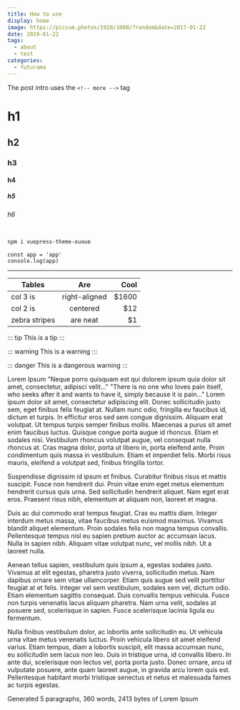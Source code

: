 ```yaml
---
title: How to use
display: home
image: https://picsum.photos/1920/1080/?random&date=2017-01-22
date: 2019-01-22
tags: 
  - about
  - test
categories:
  - futurama
--- 
```


The post intro uses the `<!-- more -->` tag

<!-- more -->

# h1
## h2
### h3
#### h4
##### h5
###### h6

``` sh

npm i vuepress-theme-ououe
```

``` js{2}
const app = 'app'
console.log(app)
```

---

<!-- ![An image](/cover.jpg) -->

<img-lazy src="https://picsum.photos/1920/1080/?random&date=2017-01-22" />

| Tables        |      Are      |  Cool |
| ------------- | :-----------: | ----: |
| col 3 is      | right-aligned | $1600 |
| col 2 is      |   centered    |   $12 |
| zebra stripes |   are neat    |    $1 |


::: tip
This is a tip
:::

::: warning
This is a warning
:::

::: danger
This is a dangerous warning
:::

Lorem Ipsum
"Neque porro quisquam est qui dolorem ipsum quia dolor sit amet, consectetur, adipisci velit..."
"There is no one who loves pain itself, who seeks after it and wants to have it, simply because it is pain..."
Lorem ipsum dolor sit amet, consectetur adipiscing elit. Donec sollicitudin justo sem, eget finibus felis feugiat at. Nullam nunc odio, fringilla eu faucibus id, dictum et turpis. In efficitur eros sed sem congue dignissim. Aliquam erat volutpat. Ut tempus turpis semper finibus mollis. Maecenas a purus sit amet enim faucibus luctus. Quisque congue porta augue id rhoncus. Etiam et sodales nisi. Vestibulum rhoncus volutpat augue, vel consequat nulla rhoncus at. Cras magna dolor, porta ut libero in, porta eleifend ante. Proin condimentum quis massa in vestibulum. Etiam et imperdiet felis. Morbi risus mauris, eleifend a volutpat sed, finibus fringilla tortor.

Suspendisse dignissim id ipsum et finibus. Curabitur finibus risus et mattis suscipit. Fusce non hendrerit dui. Proin vitae enim eget metus elementum hendrerit cursus quis urna. Sed sollicitudin hendrerit aliquet. Nam eget erat eros. Praesent risus nibh, elementum at aliquam non, laoreet et magna.

Duis ac dui commodo erat tempus feugiat. Cras eu mattis diam. Integer interdum metus massa, vitae faucibus metus euismod maximus. Vivamus blandit aliquet elementum. Proin sodales felis non magna tempus convallis. Pellentesque tempus nisl eu sapien pretium auctor ac accumsan lacus. Nulla in sapien nibh. Aliquam vitae volutpat nunc, vel mollis nibh. Ut a laoreet nulla.

Aenean tellus sapien, vestibulum quis ipsum a, egestas sodales justo. Vivamus at elit egestas, pharetra justo viverra, sollicitudin metus. Nam dapibus ornare sem vitae ullamcorper. Etiam quis augue sed velit porttitor feugiat at et felis. Integer vel sem vestibulum, sodales sem vel, dictum odio. Etiam elementum sagittis consequat. Duis convallis tempus vehicula. Fusce non turpis venenatis lacus aliquam pharetra. Nam urna velit, sodales at posuere sed, scelerisque in sapien. Fusce scelerisque lacinia ligula eu fermentum.

Nulla finibus vestibulum dolor, ac lobortis ante sollicitudin eu. Ut vehicula urna vitae metus venenatis luctus. Proin vehicula libero sit amet eleifend varius. Etiam tempus, diam a lobortis suscipit, elit massa accumsan nunc, eu sollicitudin sem lacus non leo. Duis in tristique urna, id convallis libero. In ante dui, scelerisque non lectus vel, porta porta justo. Donec ornare, arcu id vulputate posuere, ante quam laoreet augue, in gravida arcu lorem quis est. Pellentesque habitant morbi tristique senectus et netus et malesuada fames ac turpis egestas.

Generated 5 paragraphs, 360 words, 2413 bytes of Lorem Ipsum